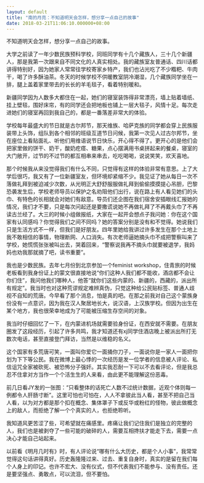 ```yaml
---
layout: default
title: "南的月亮：不知道明天会怎样，想分享一点自己的故事"
date: 2018-03-21T11:06:10.000000+08:00
---
```


不知道明天会怎样，想分享一点自己的故事。

大学之前读了一年少数民族预科学校，同班同学有十几个藏族人，三十几个新疆人，那是我第一次跟来自不同文化的人真实相处。我的藏族室友普通话、四川话都讲得特别好，因为她家人常常往学校寄家乡特产，我们也沾光吃了不少糌粑、牛肉干，喝了许多酥油茶。冬天的时候学校不供暖教室阴冷潮湿，几个藏族同学坐在一排，腿上盖着家里带去的长长的羊毛毯子，看着特别暖和。

新疆同学因为人数多大都住在一起，她们的寝室装饰得非常漂亮，墙上贴着墙纸、挂上壁毯，围好床帘，有的同学还会把地板也铺上一层大毯子，风情十足。每次走进她们的寝室再回到我自己的，都是一番落差非常大的体验。

学校每年最盛大的节日就是古尔邦节，那天维族、哈萨克族的同学都会穿上民族服装带上头饰，组队到各个相邻的班级互道节日问候，我第一次见人过古尔邦节，坐在座位上看贴面礼、听他们用维语说节日快乐，开心得不得了。更开心的是他们会把家里做的饼干、奶干，酸奶疙瘩、糖果，点心摆满用书桌拼起来的餐桌，寝室的大门敞开，过节的不过节的都互相串来串去，吃吃喝喝，说说笑笑，欢天喜地。

那个时候我从来没觉得我们有什么不同，只觉得有这样的体验非常有意思。上了大学后很巧，我又有了一位新疆室友，但环境却紧缩不少。我见证了她从每日一次不落做礼拜到被迫减少次数，从光明正大舒舒服服做礼拜到偷偷摸摸提心吊胆，巴黎恐袭发生后，学校老师导员以保护之名劝阻他们出行，说在路上有人看见她们的头巾、有特色的长相就会对她们有敌意。导员们还企图在我们宿舍安插眼线汇报她的情况，我们才不要，只是每次问起还是要撒谎说她不再做礼拜了不再戴头巾了不再读古兰经了。大三的时候小组做报纸，大家在一起开会想点子我问她：你在这个国家有认同感吗？你觉得我们之间不同吗？她的答案分别是没有和不觉得。她说我们只是生活方式不一样，但我们是好朋友。四年里她给我讲过许多发生在那个土地上我不敢相信的事情，物理断网、人口消失。有次老师逼她摘头巾不成把警察叫来了学校，她慌慌张张被叫出去，哭着回来，“警察说我再不摘头巾就要被退学，我妈妈也劝我那就摘了吧，读书重要”。

我也是少数民族。去年七月份到北京参加一个feminist workshop，住青旅的时候老板看到我身份证上的蒙文很直接地说“你们这种人我们都不能收，酒店都不会让你们住”，我问他我们哪种人，他答“就你们这些内蒙的、新疆的，西藏的，派出所有规定”。我当时也对这种荒谬规定难辨真伪，只觉这种给公民贴标签、普通人歧视不自知的荒唐。今早看了那个消息，怕是真的吧。在那之前我对自己这个蒙族身份没有一点意识，因为我在汉人聚居地长大，说汉语，上汉族学校。但因为出生在某个地方，我也很荣幸地成为了可能被压缩生存空间的对象。

我当时仔细回忆了一下，在内蒙进机场就需要验身份证，在西安就不需要。在朋友圈发了这段经历，引起了许多共鸣，我才知道还有xj同学住酒店晚上被派出所打无数次电话，甚至直接登门拜访，当然是以维稳的名义。

这个国家有多荒唐可笑，一面叫你爱它一面捅你刀子，一面说你是一家人一面把你划为下下等公民。我在微博上最心悸的一次经历是发一位学者的信息被人评论、私信诅咒全家被砍死、被恐怖分子强奸。其实我忍耐一下可以不去看评论，但是我总忍不住拿对方当作一个个活生生的人来看，由此更不能理解这份恶毒。

前几日看JY发的一张图：“只看整体的话死亡人数不过统计数据，近观个体则每一例都令人肝肠寸断”。这里可怕也可怕在，人人不拿彼此当人看，甚至不把自己当人看，以为对方都是那个扣在概念、集体罩子下或反华或粉红的怪物，彼此做概念上的敌人，而拒绝了解一个个真实的人，也拒绝聆听。

我知道风更苦涩了些，可希望就在痛感里。疼痛让我们记住我们是独立的完整的人，我们也是被剥夺了一些可能的破碎的人，需要互相搀扶才能走下去，需要一点决心才能自己站起来。

以前看《明月几时有》时，有人评论说“哪有什么大历史，都是个人小事”，我常常觉得这句话讲得真好。历史轰隆隆过来、过去、重复自身时，真实的是留在我们每个人身上的印记。也许不宏大、没有仪式，但不代表我们不能参与、没有责任。还是要坚强点、勇敢点，可以流泪，但不要怕。

